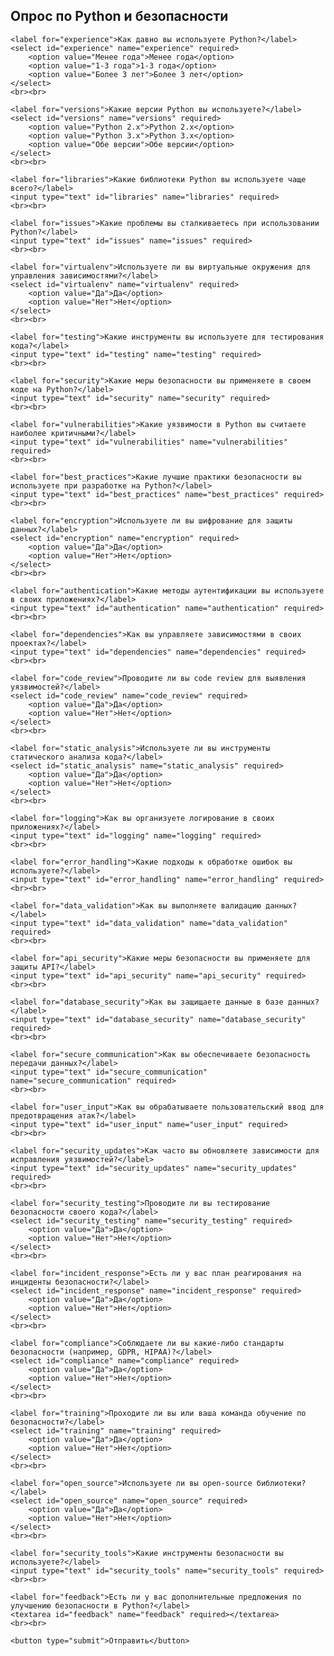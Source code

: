<form action="https://formspree.io/your-email@example.com" method="POST">
    <h2>Опрос по Python и безопасности</h2>

    <label for="experience">Как давно вы используете Python?</label>
    <select id="experience" name="experience" required>
        <option value="Менее года">Менее года</option>
        <option value="1-3 года">1-3 года</option>
        <option value="Более 3 лет">Более 3 лет</option>
    </select>
    <br><br>

    <label for="versions">Какие версии Python вы используете?</label>
    <select id="versions" name="versions" required>
        <option value="Python 2.x">Python 2.x</option>
        <option value="Python 3.x">Python 3.x</option>
        <option value="Обе версии">Обе версии</option>
    </select>
    <br><br>

    <label for="libraries">Какие библиотеки Python вы используете чаще всего?</label>
    <input type="text" id="libraries" name="libraries" required>
    <br><br>

    <label for="issues">Какие проблемы вы сталкиваетесь при использовании Python?</label>
    <input type="text" id="issues" name="issues" required>
    <br><br>

    <label for="virtualenv">Используете ли вы виртуальные окружения для управления зависимостями?</label>
    <select id="virtualenv" name="virtualenv" required>
        <option value="Да">Да</option>
        <option value="Нет">Нет</option>
    </select>
    <br><br>

    <label for="testing">Какие инструменты вы используете для тестирования кода?</label>
    <input type="text" id="testing" name="testing" required>
    <br><br>

    <label for="security">Какие меры безопасности вы применяете в своем коде на Python?</label>
    <input type="text" id="security" name="security" required>
    <br><br>

    <label for="vulnerabilities">Какие уязвимости в Python вы считаете наиболее критичными?</label>
    <input type="text" id="vulnerabilities" name="vulnerabilities" required>
    <br><br>

    <label for="best_practices">Какие лучшие практики безопасности вы используете при разработке на Python?</label>
    <input type="text" id="best_practices" name="best_practices" required>
    <br><br>

    <label for="encryption">Используете ли вы шифрование для защиты данных?</label>
    <select id="encryption" name="encryption" required>
        <option value="Да">Да</option>
        <option value="Нет">Нет</option>
    </select>
    <br><br>

    <label for="authentication">Какие методы аутентификации вы используете в своих приложениях?</label>
    <input type="text" id="authentication" name="authentication" required>
    <br><br>

    <label for="dependencies">Как вы управляете зависимостями в своих проектах?</label>
    <input type="text" id="dependencies" name="dependencies" required>
    <br><br>

    <label for="code_review">Проводите ли вы code review для выявления уязвимостей?</label>
    <select id="code_review" name="code_review" required>
        <option value="Да">Да</option>
        <option value="Нет">Нет</option>
    </select>
    <br><br>

    <label for="static_analysis">Используете ли вы инструменты статического анализа кода?</label>
    <select id="static_analysis" name="static_analysis" required>
        <option value="Да">Да</option>
        <option value="Нет">Нет</option>
    </select>
    <br><br>

    <label for="logging">Как вы организуете логирование в своих приложениях?</label>
    <input type="text" id="logging" name="logging" required>
    <br><br>

    <label for="error_handling">Какие подходы к обработке ошибок вы используете?</label>
    <input type="text" id="error_handling" name="error_handling" required>
    <br><br>

    <label for="data_validation">Как вы выполняете валидацию данных?</label>
    <input type="text" id="data_validation" name="data_validation" required>
    <br><br>

    <label for="api_security">Какие меры безопасности вы применяете для защиты API?</label>
    <input type="text" id="api_security" name="api_security" required>
    <br><br>

    <label for="database_security">Как вы защищаете данные в базе данных?</label>
    <input type="text" id="database_security" name="database_security" required>
    <br><br>

    <label for="secure_communication">Как вы обеспечиваете безопасность передачи данных?</label>
    <input type="text" id="secure_communication" name="secure_communication" required>
    <br><br>

    <label for="user_input">Как вы обрабатываете пользовательский ввод для предотвращения атак?</label>
    <input type="text" id="user_input" name="user_input" required>
    <br><br>

    <label for="security_updates">Как часто вы обновляете зависимости для исправления уязвимостей?</label>
    <input type="text" id="security_updates" name="security_updates" required>
    <br><br>

    <label for="security_testing">Проводите ли вы тестирование безопасности своего кода?</label>
    <select id="security_testing" name="security_testing" required>
        <option value="Да">Да</option>
        <option value="Нет">Нет</option>
    </select>
    <br><br>

    <label for="incident_response">Есть ли у вас план реагирования на инциденты безопасности?</label>
    <select id="incident_response" name="incident_response" required>
        <option value="Да">Да</option>
        <option value="Нет">Нет</option>
    </select>
    <br><br>

    <label for="compliance">Соблюдаете ли вы какие-либо стандарты безопасности (например, GDPR, HIPAA)?</label>
    <select id="compliance" name="compliance" required>
        <option value="Да">Да</option>
        <option value="Нет">Нет</option>
    </select>
    <br><br>

    <label for="training">Проходите ли вы или ваша команда обучение по безопасности?</label>
    <select id="training" name="training" required>
        <option value="Да">Да</option>
        <option value="Нет">Нет</option>
    </select>
    <br><br>

    <label for="open_source">Используете ли вы open-source библиотеки?</label>
    <select id="open_source" name="open_source" required>
        <option value="Да">Да</option>
        <option value="Нет">Нет</option>
    </select>
    <br><br>

    <label for="security_tools">Какие инструменты безопасности вы используете?</label>
    <input type="text" id="security_tools" name="security_tools" required>
    <br><br>

    <label for="feedback">Есть ли у вас дополнительные предложения по улучшению безопасности в Python?</label>
    <textarea id="feedback" name="feedback" required></textarea>
    <br><br>

    <button type="submit">Отправить</button>
</form>

